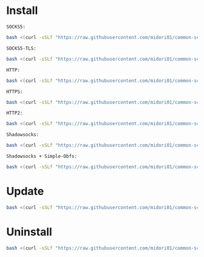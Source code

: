 # Install
`SOCKS5:`
```bash
bash <(curl -sSLf "https://raw.githubusercontent.com/midori01/common-scripts/main/gost/install.sh") socks5
```
`SOCKS5-TLS:`
```bash
bash <(curl -sSLf "https://raw.githubusercontent.com/midori01/common-scripts/main/gost/install.sh") socks5-tls
```
`HTTP:`
```bash
bash <(curl -sSLf "https://raw.githubusercontent.com/midori01/common-scripts/main/gost/install.sh") http
```
`HTTPS:`
```bash
bash <(curl -sSLf "https://raw.githubusercontent.com/midori01/common-scripts/main/gost/install.sh") https
```
`HTTP2:`
```bash
bash <(curl -sSLf "https://raw.githubusercontent.com/midori01/common-scripts/main/gost/install.sh") http2
```
`Shadowsocks:`
```bash
bash <(curl -sSLf "https://raw.githubusercontent.com/midori01/common-scripts/main/gost/install.sh") ss
```
`Shadowsocks + Simple-Obfs:`
```bash
bash <(curl -sSLf "https://raw.githubusercontent.com/midori01/common-scripts/main/gost/install.sh") ssobfs
```

# Update
```bash
bash <(curl -sSLf "https://raw.githubusercontent.com/midori01/common-scripts/main/gost/install.sh") update
```

# Uninstall
```bash
bash <(curl -sSLf "https://raw.githubusercontent.com/midori01/common-scripts/main/gost/install.sh") uninstall
```
